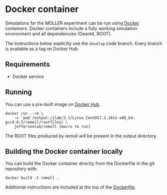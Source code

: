 # Docker container

Simulations for the MOLLER experiment can be run using [Docker](https://www.docker.com/get-started) containers. Docker containers include a fully working simulation environment and all dependencies (Geant4, ROOT).

The instructions below explicitly use the `develop` code branch. Every branch is available as a tag on Docker Hub.

## Requirements

- Docker service

## Running

You can use a pre-built image on [Docker Hub](https://hub.docker.com/r/jeffersonlab/remoll/).

```
docker run --rm \
    -v `pwd`/output:/jlab/2.1/Linux_CentOS7.3.1611-x86_64-gcc4.8.5/remoll/rootfiles/ \
    jeffersonlab/remoll [macro to run]
```

The ROOT files produced by remoll will be present in the output directory.

## Building the Docker container locally

You can build the Docker container directly from the Dockerfile in the git repository with:
```
docker build -t remoll .
```
Additional instructions are included at the top of the [Dockerfile](Dockerfile).
